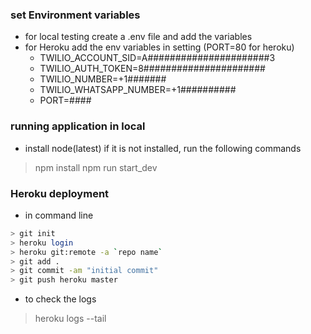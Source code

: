### set Environment variables
* for local testing create a .env file and add the variables
* for Heroku add the env variables in setting (PORT=80 for heroku)
  * TWILIO_ACCOUNT_SID=A######################3
  * TWILIO_AUTH_TOKEN=8######################
  * TWILIO_NUMBER=+1#######
  * TWILIO_WHATSAPP_NUMBER=+1##########
  * PORT=####

### running application in local
* install node(latest) if it is not installed, run the following commands 
> npm install
> npm run start_dev

### Heroku deployment 

* in command line 

```bash
> git init
> heroku login
> heroku git:remote -a `repo name`
> git add .
> git commit -am "initial commit"
> git push heroku master

```

* to check the logs 
> heroku logs --tail
